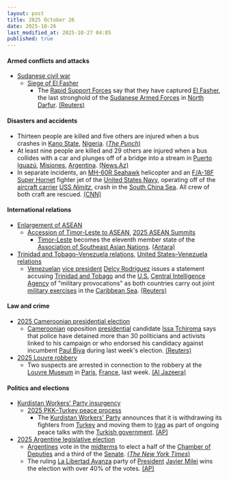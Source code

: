 ```yaml
---
layout: post
title: 2025 October 26
date: 2025-10-26
last_modified_at: 2025-10-27 04:05
published: true
---
```



#### Armed conflicts and attacks

* [Sudanese civil war](https://en.wikipedia.org/wiki/Sudanese_civil_war_%282023%E2%80%93present%29 "Sudanese civil war (2023–present)")
  * [Siege of El Fasher](https://en.wikipedia.org/wiki/Siege_of_El_Fasher "Siege of El Fasher")
    * The [Rapid Support Forces](https://en.wikipedia.org/wiki/Rapid_Support_Forces "Rapid Support Forces") say that they have captured [El Fasher](https://en.wikipedia.org/wiki/El_Fasher "El Fasher"), the last stronghold of the [Sudanese Armed Forces](https://en.wikipedia.org/wiki/Sudanese_Armed_Forces "Sudanese Armed Forces") in [North Darfur](https://en.wikipedia.org/wiki/North_Darfur "North Darfur"). [(Reuters)](https://www.reuters.com/world/africa/sudans-rsf-says-it-captured-al-fashir-army-headquarters-2025-10-26/)

#### Disasters and accidents

* Thirteen people are killed and five others are injured when a bus crashes in [Kano State](https://en.wikipedia.org/wiki/Kano_State "Kano State"), [Nigeria](https://en.wikipedia.org/wiki/Nigeria "Nigeria"). [(*The Punch*)](https://punchng.com/gombe-gov-mourns-13-victims-of-kano-road-crash/)
* At least nine people are killed and 29 others are injured when a bus collides with a car and plunges off of a bridge into a stream in [Puerto Iguazú](https://en.wikipedia.org/wiki/Puerto_Iguaz%C3%BA "Puerto Iguazú"), [Misiones](https://en.wikipedia.org/wiki/Misiones "Misiones"), [Argentina](https://en.wikipedia.org/wiki/Argentina "Argentina"). [(News.Az)](https://news.az/news/nine-killed-in-argentina-bus-crash)
* In separate incidents, an [MH-60R Seahawk](https://en.wikipedia.org/wiki/MH-60R_Seahawk "MH-60R Seahawk") helicopter and an [F/A-18F Super Hornet](https://en.wikipedia.org/wiki/F/A-18F_Super_Hornet "F/A-18F Super Hornet") fighter jet of the [United States Navy](https://en.wikipedia.org/wiki/United_States_Navy "United States Navy"), operating off of the [aircraft carrier](https://en.wikipedia.org/wiki/Aircraft_carrier "Aircraft carrier") [USS *Nimitz*](https://en.wikipedia.org/wiki/USS_Nimitz "USS Nimitz"), crash in the [South China Sea](https://en.wikipedia.org/wiki/South_China_Sea "South China Sea"). All crew of both craft are rescued. [(CNN)](https://www.cnn.com/2025/10/26/politics/navy-aircraft-crash-south-china-sea)

#### International relations

* [Enlargement of ASEAN](https://en.wikipedia.org/wiki/Enlargement_of_ASEAN "Enlargement of ASEAN")
  * [Accession of Timor-Leste to ASEAN](https://en.wikipedia.org/wiki/Accession_of_Timor-Leste_to_ASEAN "Accession of Timor-Leste to ASEAN"), [2025 ASEAN Summits](https://en.wikipedia.org/wiki/2025_ASEAN_Summits "2025 ASEAN Summits")
    * [Timor-Leste](https://en.wikipedia.org/wiki/Timor-Leste "Timor-Leste") becomes the eleventh member state of the [Association of Southeast Asian Nations](https://en.wikipedia.org/wiki/Association_of_Southeast_Asian_Nations "Association of Southeast Asian Nations"). [(Antara)](https://en.antaranews.com/news/387969/timor-leste-joins-asean-boosting-regional-unity-and-peace)
* [Trinidad and Tobago–Venezuela relations](https://en.wikipedia.org/wiki/Trinidad_and_Tobago%E2%80%93Venezuela_relations "Trinidad and Tobago–Venezuela relations"), [United States–Venezuela relations](https://en.wikipedia.org/wiki/United_States%E2%80%93Venezuela_relations "United States–Venezuela relations")
  * [Venezuelan](https://en.wikipedia.org/wiki/Venezuela "Venezuela") [vice president](https://en.wikipedia.org/wiki/Vice_President_of_Venezuela "Vice President of Venezuela") [Delcy Rodríguez](https://en.wikipedia.org/wiki/Delcy_Rodr%C3%ADguez "Delcy Rodríguez") issues a statement accusing [Trinidad and Tobago](https://en.wikipedia.org/wiki/Trinidad_and_Tobago "Trinidad and Tobago") and the [U.S.](https://en.wikipedia.org/wiki/U.S. "U.S.") [Central Intelligence Agency](https://en.wikipedia.org/wiki/Central_Intelligence_Agency "Central Intelligence Agency") of "military provocations" as both countries carry out joint [military exercises](https://en.wikipedia.org/wiki/Military_exercise "Military exercise") in the [Caribbean Sea](https://en.wikipedia.org/wiki/Caribbean_Sea "Caribbean Sea"). [(Reuters)](https://www.reuters.com/world/americas/venezuela-condemns-military-provocation-by-cia-trinidad-tobago-2025-10-26/)

#### Law and crime

* [2025 Cameroonian presidential election](https://en.wikipedia.org/wiki/2025_Cameroonian_presidential_election "2025 Cameroonian presidential election")
  * [Cameroonian](https://en.wikipedia.org/wiki/Cameroon "Cameroon") opposition [presidential](https://en.wikipedia.org/wiki/President_of_Cameroon "President of Cameroon") candidate [Issa Tchiroma](https://en.wikipedia.org/wiki/Issa_Tchiroma "Issa Tchiroma") says that police have detained more than 30 politicians and activists linked to his campaign or who endorsed his candidacy against incumbent [Paul Biya](https://en.wikipedia.org/wiki/Paul_Biya "Paul Biya") during last week's election. [(Reuters)](https://www.reuters.com/world/africa/cameroon-detains-opposition-figures-ahead-presidential-results-2025-10-26/)
* [2025 Louvre robbery](https://en.wikipedia.org/wiki/2025_Louvre_robbery "2025 Louvre robbery")
  * Two suspects are arrested in connection to the robbery at the [Louvre Museum](https://en.wikipedia.org/wiki/Louvre_Museum "Louvre Museum") in [Paris](https://en.wikipedia.org/wiki/Paris "Paris"), [France](https://en.wikipedia.org/wiki/France "France"), last week. [(Al Jazeera)](https://www.aljazeera.com/news/2025/10/26/two-suspects-from-louvre-jewellery-heist-arrested-by-french-police-reports)

#### Politics and elections

* [Kurdistan Workers' Party insurgency](https://en.wikipedia.org/wiki/Kurdistan_Workers%27_Party_insurgency "Kurdistan Workers' Party insurgency")
  * [2025 PKK–Turkey peace process](https://en.wikipedia.org/wiki/2025_PKK%E2%80%93Turkey_peace_process "2025 PKK–Turkey peace process")
    * The [Kurdistan Workers' Party](https://en.wikipedia.org/wiki/Kurdistan_Workers%27_Party "Kurdistan Workers' Party") announces that it is withdrawing its fighters from [Turkey](https://en.wikipedia.org/wiki/Turkey "Turkey") and moving them to [Iraq](https://en.wikipedia.org/wiki/Iraq "Iraq") as part of ongoing peace talks with the [Turkish government](https://en.wikipedia.org/wiki/Turkish_government "Turkish government"). [(AP)](https://apnews.com/article/turkey-iraq-pkk-kurdish-22e611009304bd8a822bc74ad5007162)
* [2025 Argentine legislative election](https://en.wikipedia.org/wiki/2025_Argentine_legislative_election "2025 Argentine legislative election")
  * [Argentines](https://en.wikipedia.org/wiki/Argentines "Argentines") vote in the [midterms](https://en.wikipedia.org/wiki/Midterm_election "Midterm election") to elect a half of the [Chamber of Deputies](https://en.wikipedia.org/wiki/Argentine_Chamber_of_Deputies "Argentine Chamber of Deputies") and a third of the [Senate](https://en.wikipedia.org/wiki/Argentine_Senate "Argentine Senate"). [(*The New York Times*)](https://www.nytimes.com/2025/10/25/world/americas/argentina-elections-milei.html)
  * The ruling [La Libertad Avanza](https://en.wikipedia.org/wiki/La_Libertad_Avanza "La Libertad Avanza") party of [President](https://en.wikipedia.org/wiki/President_of_Argentina "President of Argentina") [Javier Milei](https://en.wikipedia.org/wiki/Javier_Milei "Javier Milei") wins the election with over 40% of the votes. [(AP)](https://apnews.com/article/argentina-midterm-election-javier-milei-66d7c03825a7a0f56ce5808ff3ac1df4)
